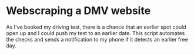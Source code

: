 # Webscraping a DMV website

As I've booked my driving test, there is a chance that an earlier spot could open up and I could push my test to an earlier date. This script automates the checks and sends a notification to my phone if it detects an earlier free day.
